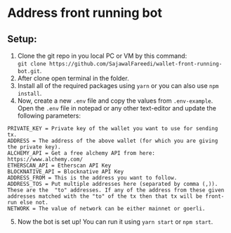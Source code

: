 # Address front running bot

## Setup:

1. Clone the git repo in you local PC or VM by this command: <br> `git clone https://github.com/SajawalFareedi/wallet-front-running-bot.git`.
2. After clone open terminal in the folder.
3. Install all of the required packages using `yarn` or you can also use `npm install`.
4. Now, create a new `.env` file and copy the values from `.env-example`. Open the `.env` file in notepad or any other text-editor and update the following parameters:

```env
PRIVATE_KEY = Private key of the wallet you want to use for sending tx.
ADDRESS = The address of the above wallet (for which you are giving the private key).
ALCHEMY_API = Get a free alchemy API from here: https://www.alchemy.com/
ETHERSCAN_API = Etherscan API Key
BLOCKNATIVE_API = Blocknative API Key
ADDRESS_FROM = This is the address you want to follow.
ADDRESS_TOS = Put multiple addresses here (separated by comma (,)). These are the  "to" addresses. If any of the address from these given addresses matched with the "to" of the tx then that tx will be front-run else not.
NETWORK = The value of network can be either mainnet or goerli.
```

5. Now the bot is set up! You can run it using `yarn start` or `npm start`.
